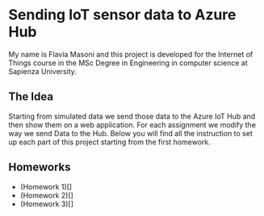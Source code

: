 # Sending IoT sensor data to Azure Hub 
My name is Flavia Masoni and this project is developed for the Internet of Things course in the MSc Degree in Engineering in computer science at Sapienza University. 
## The Idea 
Starting from simulated data we send those data to the Azure IoT Hub and then show them on a web application. 
For each assignment we modify the way we send Data to the Hub.
Below you will find all the instruction to set up each part of this project starting from the first homework.
## Homeworks
- (Homework 1)[]
- (Homework 2)[]
- (Homework 3)[]